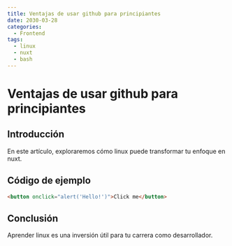 ```yaml
---
title: Ventajas de usar github para principiantes
date: 2030-03-28
categories:
  - Frontend
tags:
  - linux
  - nuxt
  - bash
---
```


# Ventajas de usar github para principiantes

## Introducción

En este artículo, exploraremos cómo linux puede transformar tu enfoque en nuxt.

## Código de ejemplo

```html
<button onclick="alert('Hello!')">Click me</button>
```

## Conclusión

Aprender linux es una inversión útil para tu carrera como desarrollador.